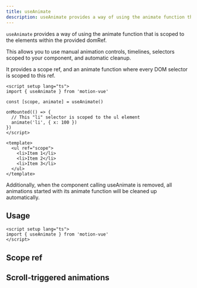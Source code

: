 ```yaml
---
title: useAnimate
description: useAnimate provides a way of using the animate function that is scoped to the elements within the provided domRef.
---
```


`useAnimate` provides a way of using the animate function that is scoped to the elements within the provided domRef.

This allows you to use manual animation controls, timelines, selectors scoped to your component, and automatic cleanup.

It provides a scope ref, and an animate function where every DOM selector is scoped to this ref.

```vue
<script setup lang="ts">
import { useAnimate } from 'motion-vue'

const [scope, animate] = useAnimate()

onMounted(() => {
  // This "li" selector is scoped to the ul element
  animate('li', { x: 100 })
})
</script>

<template>
  <ul ref="scope">
    <li>Item 1</li>
    <li>Item 2</li>
    <li>Item 3</li>
  </ul>
</template>
```

Additionally, when the component calling useAnimate is removed, all animations started with its animate function will be cleaned up automatically.

## Usage

```vue
<script setup lang="ts">
import { useAnimate } from 'motion-vue'
</script>
```

## Scope ref

<ComponentPreview name="ScopeMotion" />

## Scroll-triggered animations

<ComponentPreview name="ScrollTrigger" />
